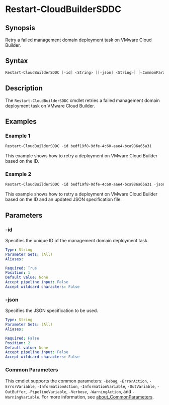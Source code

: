 # Restart-CloudBuilderSDDC

## Synopsis

Retry a failed management domain deployment task on VMware Cloud Builder.

## Syntax

```powershell
Restart-CloudBuilderSDDC [-id] <String> [[-json] <String>] [<CommonParameters>]
```

## Description

The `Restart-CloudBuilderSDDC` cmdlet retries a failed management domain deployment task on VMware Cloud Builder.

## Examples

### Example 1

```powershell
Restart-CloudBuilderSDDC -id bedf19f8-9dfe-4c60-aae4-bca986a65a31
```

This example shows how to retry a deployment on VMware Cloud Builder based on the ID.

### Example 2

```powershell
Restart-CloudBuilderSDDC -id bedf19f8-9dfe-4c60-aae4-bca986a65a31 -json .\samples\SDDC\SddcSpec.json
```

This example shows how to retry a deployment on VMware Cloud Builder based on the ID and an updated JSON specification file.

## Parameters

### -id

Specifies the unique ID of the management domain deployment task.

```yaml
Type: String
Parameter Sets: (All)
Aliases:

Required: True
Position: 1
Default value: None
Accept pipeline input: False
Accept wildcard characters: False
```

### -json

Specifies the JSON specification to be used.

```yaml
Type: String
Parameter Sets: (All)
Aliases:

Required: False
Position: 2
Default value: None
Accept pipeline input: False
Accept wildcard characters: False
```

### Common Parameters

This cmdlet supports the common parameters: `-Debug`, `-ErrorAction`, `-ErrorVariable`, `-InformationAction`, `-InformationVariable`, `-OutVariable`, `-OutBuffer`, `-PipelineVariable`, `-Verbose`, `-WarningAction`, and `-WarningVariable`. For more information, see [about_CommonParameters](http://go.microsoft.com/fwlink/?LinkID=113216).
